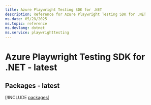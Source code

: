 ```yaml
---
title: Azure Playwright Testing SDK for .NET
description: Reference for Azure Playwright Testing SDK for .NET
ms.date: 05/28/2025
ms.topic: reference
ms.devlang: dotnet
ms.service: playwrighttesting
---
```

# Azure Playwright Testing SDK for .NET - latest
## Packages - latest
[!INCLUDE [packages](playwright-testing-index.md)]